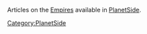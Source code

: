 Articles on the [Empires](Empire "wikilink") available in
[PlanetSide](PlanetSide "wikilink").

[Category:PlanetSide](Category:PlanetSide "wikilink")